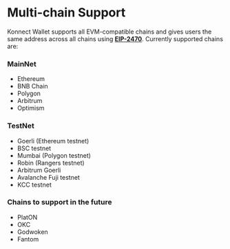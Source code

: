 # Multi-chain Support

Konnect Wallet supports all EVM-compatible chains and gives users the same address across all chains using [**EIP-2470**](https://eips.ethereum.org/EIPS/eip-2470). Currently supported chains are:

### MainNet

* Ethereum
* BNB Chain
* Polygon
* Arbitrum
* Optimism

### TestNet

* Goerli (Ethereum testnet)
* BSC testnet
* Mumbai (Polygon testnet)
* Robin (Rangers testnet)
* Arbitrum Goerli
* Avalanche Fuji testnet
* KCC testnet

### Chains to support in the future

* PlatON
* OKC
* Godwoken
* Fantom

